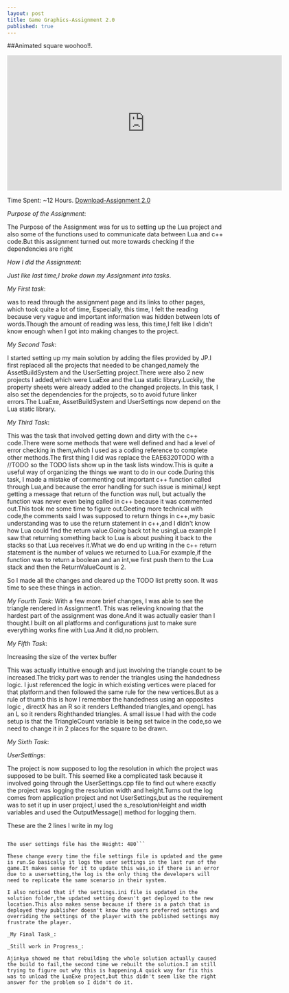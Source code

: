 ```yaml
---
layout: post
title: Game Graphics-Assignment 2.0
published: true
---
```



##Animated square woohoo!!.
<iframe width="640" height="315" src="https://www.cade.utah.edu/~gujjar/Assignment2/square.PNG" frameborder="0" allowfullscreen></iframe>

Time Spent: ~12 Hours.
[Download-Assignment 2.0](https://www.cade.utah.edu/~gujjar/Assignment2/game_9_6_2016.zip)


_Purpose of the Assignment_:

The Purpose of the Assignment was for us to setting up the Lua project and also some of the functions used to communicate data between Lua and c++ code.But this assignment turned out more towards checking if the dependencies are right 

_How I did the Assignment_:

_Just like last time,I broke down my Assignment into tasks_.

_My First task_:

was to read through the assignment page and its links to other pages, which took quite a lot of time, Especially, this time, I felt the reading because very vague and important information was hidden between lots of words.Though the amount of reading was less, this time,I felt like I didn't know enough when I got into making changes to the project.

_My Second Task_:

I started setting up my main solution by adding the files provided by JP.I first replaced all the projects that needed to be changed,namely the AssetBuildSystem and the UserSetting project.There were also 2 new projects I added,which were LuaExe and the Lua static library.Luckily, the property sheets were already added to the changed projects. In this task, I also set the dependencies for the projects, so to avoid future linker errors.The LuaExe, AssetBuildSystem and UserSettings now depend on the Lua static library.

_My Third Task_:

This was the task that involved getting down and dirty with the c++ code.There were some methods that were well defined and had a level of error checking in them,which I used as a coding reference to complete other methods.The first thing I did was replace the EAE6320TODO with a //TODO so the TODO lists show up in the task lists window.This is quite a useful way of organizing the things we want to do in our code.During this task, I made a mistake of commenting out important c++ function called through Lua,and because the error handling for such issue is minimal,I kept getting a message that return of the function was null, but actually the function was never even being called in c++ because it was commented out.This took me some time to figure out.Geeting more technical with code,the comments said I was supposed to return things in c++,my basic understanding was to use the return statement in c++,and I didn't know how Lua could find the return value.Going back tot he usingLua example I saw that returning something  back to Lua is about pushing it back to the stacks so that Lua receives it.What we do end up writing in the c++ return statement is the number of values we returned to Lua.For example,if the function was to return a boolean and an int,we first push them to the Lua stack and then the ReturnValueCount is 2.

So I made all the changes and cleared up the TODO list pretty soon. It was time to see these things in action.

_My Fourth Task_:
With a few more brief changes, I was able to see the triangle rendered in Assignment1. This was relieving knowing that the hardest part of the assignment was done.And it was actually easier than I thought.I built on all platforms and configurations just to make sure everything works fine with Lua.And it did,no problem.

_My Fifth Task_:

Increasing the size of the vertex buffer

This was actually intuitive enough and just involving the triangle count to be increased.The tricky part was to render the triangles using the handedness logic. I just referenced the logic in which existing vertices were placed for that platform.and then followed the same rule for the new vertices.But as a rule of thumb this is how I remember the handedness using an opposites logic , directX has an R so it renders Lefthanded triangles,and opengL has an L so it renders Righthanded triangles.
A small issue I had with the code setup is that the TriangleCount variable is being set twice in the code,so we need to change it in 2 places for the square to be drawn.

_My Sixth Task_:

_UserSettings_:

The  project is now supposed to log the resolution in which the project was supposed to be built. This seemed like a complicated task because it involved going through the UserSettings.cpp file to find out where exactly the project was logging the resolution width and height.Turns out the log comes from application project and not UserSettings,but as the requirement was to set it up in user project,I used the s_resolutionHeight and width variables and used the OutputMessage() method for logging them.

These are the 2 lines I write in my log

```The user settings file has the Width: 640

The user settings file has the Height: 480```

These change every time the file settings file is updated and the game is run.So basically it logs the user settings in the last run of the game.It makes sense for it to update this was,so if there is an error due to a usersetting,the log is the only thing the developers will need to replicate the same scenario in their system.

I also noticed that if the settings.ini file is updated in the solution folder,the updated setting doesn't get deployed to the new location.This also makes sense because if there is a patch that is deployed they publisher doesn't know the users preferred settings and overriding the settings of the player with the published settings may frustrate the player.

_My Final Task_:

_Still work in Progress_:

Ajinkya showed me that rebuilding the whole solution actually caused the build to fail,the second time we rebuilt the solution.I am still trying to figure out why this is happening.A quick way for fix this was to unload the LuaExe project,but this didn't seem like the right answer for the problem so I didn't do it.


